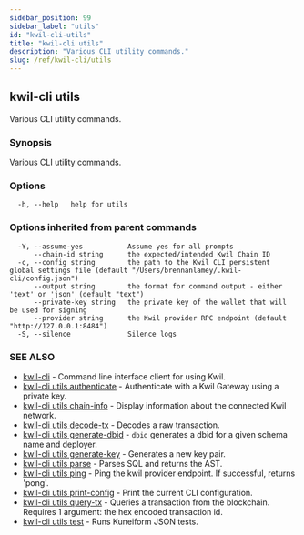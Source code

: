 ```yaml
---
sidebar_position: 99
sidebar_label: "utils"
id: "kwil-cli-utils"
title: "kwil-cli utils"
description: "Various CLI utility commands."
slug: /ref/kwil-cli/utils
---
```


## kwil-cli utils

Various CLI utility commands.

### Synopsis

Various CLI utility commands.

### Options

```
  -h, --help   help for utils
```

### Options inherited from parent commands

```
  -Y, --assume-yes           Assume yes for all prompts
      --chain-id string      the expected/intended Kwil Chain ID
  -c, --config string        the path to the Kwil CLI persistent global settings file (default "/Users/brennanlamey/.kwil-cli/config.json")
      --output string        the format for command output - either 'text' or 'json' (default "text")
      --private-key string   the private key of the wallet that will be used for signing
      --provider string      the Kwil provider RPC endpoint (default "http://127.0.0.1:8484")
  -S, --silence              Silence logs
```

### SEE ALSO

* [kwil-cli](/docs/ref/kwil-cli)	 - Command line interface client for using Kwil.
* [kwil-cli utils authenticate](/docs/ref/kwil-cli/utils/authenticate)	 - Authenticate with a Kwil Gateway using a private key.
* [kwil-cli utils chain-info](/docs/ref/kwil-cli/utils/chain-info)	 - Display information about the connected Kwil network.
* [kwil-cli utils decode-tx](/docs/ref/kwil-cli/utils/decode-tx)	 - Decodes a raw transaction.
* [kwil-cli utils generate-dbid](/docs/ref/kwil-cli/utils/generate-dbid)	 - `dbid` generates a dbid for a given schema name and deployer.
* [kwil-cli utils generate-key](/docs/ref/kwil-cli/utils/generate-key)	 - Generates a new key pair.
* [kwil-cli utils parse](/docs/ref/kwil-cli/utils/parse)	 - Parses SQL and returns the AST.
* [kwil-cli utils ping](/docs/ref/kwil-cli/utils/ping)	 - Ping the kwil provider endpoint.  If successful, returns 'pong'.
* [kwil-cli utils print-config](/docs/ref/kwil-cli/utils/print-config)	 - Print the current CLI configuration.
* [kwil-cli utils query-tx](/docs/ref/kwil-cli/utils/query-tx)	 - Queries a transaction from the blockchain. Requires 1 argument: the hex encoded transaction id.
* [kwil-cli utils test](/docs/ref/kwil-cli/utils/test)	 - Runs Kuneiform JSON tests.

